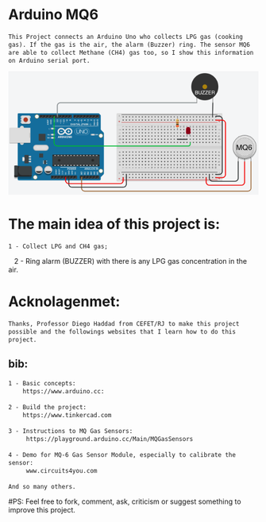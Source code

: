 # Arduino MQ6

    This Project connects an Arduino Uno who collects LPG gas (cooking gas). If the gas is the air, the alarm (Buzzer) ring. The sensor MQ6 are able to collect Methane (CH4) gas too, so I show this information on Arduino serial port.
 

![alt text](arduinoProject.png)

# The main idea of this project is:

    1 - Collect LPG and CH4 gas;

    2 - Ring alarm (BUZZER) with there is any LPG gas concentration in the air.

# Acknolagenmet:
    Thanks, Professor Diego Haddad from CEFET/RJ to make this project possible and the followings websites that I learn how to do this project.

bib:
----
    1 - Basic concepts:
        https://www.arduino.cc:
    
    2 - Build the project:
        https://www.tinkercad.com
 
    3 - Instructions to MQ Gas Sensors:
         https://playground.arduino.cc/Main/MQGasSensors

    4 - Demo for MQ-6 Gas Sensor Module, especially to calibrate the sensor:
         www.circuits4you.com

    And so many others.


#PS:
    Feel free to fork, comment, ask, criticism or suggest something to improve this project.
